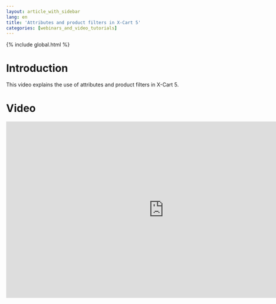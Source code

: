 ```yaml
---
layout: article_with_sidebar
lang: en
title: 'Attributes and product filters in X-Cart 5'
categories: [webinars_and_video_tutorials]
---
```


{% include global.html %}

# Introduction

This video explains the use of attributes and product filters in X-Cart 5.

# Video

<iframe class="youtube-player" type="text/html" style="width: 853px; height: 480px" src="https://www.youtube.com/embed/x6DPVVgZh1o" frameborder="0"></iframe>